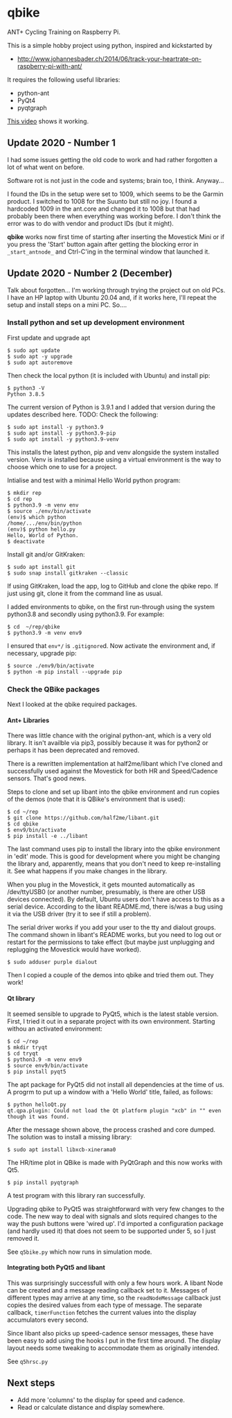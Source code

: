 # qbike
ANT+ Cycling Training on Raspberry Pi.

This is a simple hobby project using python, inspired and kickstarted by
* http://www.johannesbader.ch/2014/06/track-your-heartrate-on-raspberry-pi-with-ant/

It requires the following useful libraries:
* python-ant
* PyQt4
* pyqtgraph

[This video](http://youtu.be/lVoNQ8jtVbI) shows it working.

## Update 2020 - Number 1

I had some issues getting the old code to work and had rather forgotten a lot of what went on before.

Software rot is not just in the code and systems; brain too, I think. Anyway...

I found the IDs in the setup were set to 1009, which seems to be the Garmin product. I switched to 1008 for the Suunto but
still no joy. I found a hardcoded 1009 in the ant.core and changed it to 1008 but that had probably been there when
everything was working before. I don't think the error was to do with vendor and product IDs (but it might).

**qbike** works now first time of starting after inserting the Movestick Mini or if you press the 'Start' button again after
getting the blocking error in ```_start_antnode_``` and Ctrl-C'ing in the terminal window that launched it.

## Update 2020 - Number 2 (December)

Talk about forgotten... I'm working through trying the project out on old PCs. I have an HP laptop with Ubuntu 20.04 and,
if it works here, I'll repeat the setup and install steps on a mini PC. So....

### Install python and set up development environment

First update and upgrade apt

```
$ sudo apt update
$ sudo apt -y upgrade
$ sudo apt autoremove
```

Then check the local python (it is included with Ubuntu) and install pip:

```
$ python3 -V
Python 3.8.5
```
The current version of Python is 3.9.1 and I added that version during the updates described here. TODO: Check the following:

```
$ sudo apt install -y python3.9
$ sudo apt install -y python3.9-pip
$ sudo apt install -y python3.9-venv
```
This installs the latest python, pip and venv alongside the system installed version. Venv is installed because using a virtual environment is the way to choose which one to use for a project.

Intialise and test with a minimal Hello World python program:

```
$ mkdir rep
$ cd rep
$ python3.9 -m venv env
$ source ./env/bin/activate
(env)$ which python
/home/.../env/bin/python
(env)$ python hello.py
Hello, World of Python.
$ deactivate
```

Install git and/or GitKraken:

```
$ sudo apt install git
$ sudo snap install gitkraken --classic
```

If using GitKraken, load the app, log to GitHub and clone the qbike repo. If just using git, clone it from the command line as usual.

I added environments to qbike, on the first run-through using the system python3.8 and secondly using python3.9. For example:

```
$ cd  ~/rep/qbike
$ python3.9 -m venv env9
```

I ensured that `env*/` is `.gitignore`d. Now activate the environment and, if necessary, upgrade pip:

```
$ source ./env9/bin/activate
$ python -m pip install --upgrade pip
```

### Check the QBike packages

Next I looked at the qbike required packages.

#### Ant+ Libraries

There was little chance with the original python-ant, which is a very old library. It isn't availble via pip3, possibly because it was for python2 or perhaps it has been deprecated and removed.

There is a rewritten implementation at half2me/libant which I've cloned and successfully used against the Movestick for both HR and Speed/Cadence sensors. That's good news.

Steps to clone and set up libant into the qbike environment and run copies of the demos (note that it is QBike's environment that is used):

```
$ cd ~/rep
$ git clone https://github.com/half2me/libant.git
$ cd qbike
$ env9/bin/activate
$ pip install -e ../libant
```

The last command uses pip to install the library into the qbike environment in 'edit' mode. This is good for development where you might be changing the library and, apparently, means that you don't need to keep re-installing it. See what happens if you make changes in the library.

When you plug in the Movestick, it gets mounted automatically as /dev/ttyUSB0 (or another number, presumably, is there are other USB devices connected). By default, Ubuntu users don't have access to this as a serial device. According to the libant README.md, there is/was a bug using it via the USB driver (try it to see if still a problem).

The serial driver works if you add your user to the tty and dialout groups. The command shown in libant's README works, but you need to log out or restart for the permissions to take effect (but maybe just unplugging and replugging the Movestick would have worked).

```
$ sudo adduser purple dialout
```

Then I copied a couple of the demos into qbike and tried them out. They work!

#### Qt library

It seemed sensible to upgrade to PyQt5, which is the latest stable version. First, I tried it out in a separate project with its own environment. Starting withou an activated environment:

```
$ cd ~/rep
$ mkdir tryqt
$ cd tryqt
$ python3.9 -m venv env9
$ source env9/bin/activate
$ pip install pyqt5
```

The apt package for PyQt5 did not install all dependencies at the time of us. A progrm to put up a window with a 'Hello World' title, failed, as follows:

```
$ python helloQt.py
qt.qpa.plugin: Could not load the Qt platform plugin "xcb" in "" even though it was found.
```

After the message shown above, the process crashed and core dumped. The solution was to install a missing library:

```
$ sudo apt install libxcb-xinerama0
```

The HR/time plot in QBike is made with PyQtGraph and this now works with Qt5.

```
$ pip install pyqtgraph
```

A test program with this library ran successfully.

Upgrading qbike to PyQt5 was straightforward with very few changes to the code. The new way to deal with signals and slots required changes to the way the push buttons were 'wired up'. I'd imported a configuration package (and hardly used it) that does not seem to be supported under 5, so I just removed it.

See `q5bike.py` which now runs in simulation mode.

#### Integrating both PyQt5 and libant

This was surprisingly successfull with only a few hours work. A libant Node can be created and a message reading callback set to it. Messages of different types may arrive at any time, so the `readNodeMessage` callback just copies the desired values from each type of message. The separate callback, `timerFunction` fetches the current values into the display accumulators every second.

Since libant also picks up speed-cadence sensor messages, these have been easy to add using the hooks I put in the first time around. The display layout needs some tweaking to accommodate them as originally intended.

See `q5hrsc.py`

## Next steps

* Add more 'columns' to the display for speed and cadence.
* Read or calculate distance and display somewhere.

